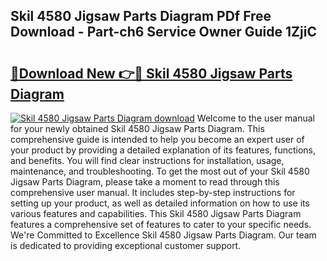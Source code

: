 ## Skil 4580 Jigsaw Parts Diagram PDf Free Download - Part-ch6 Service Owner Guide 1ZjiC

# <h2><a href="http://dfnvwgd.blite.top/?on=Skil+4580+Jigsaw+Parts+Diagram">🔗Download New 👉🔴 Skil 4580 Jigsaw Parts Diagram</a></h2>

[![Skil 4580 Jigsaw Parts Diagram download](https://i.imgur.com/lujVjoI.png)](http://dfnvwgd.blite.top/?on=Skil+4580+Jigsaw+Parts+Diagram)
Welcome to the user manual for your newly obtained Skil 4580 Jigsaw Parts Diagram. This comprehensive guide is intended to help you become an expert user of your product by providing a detailed explanation of its features, functions, and benefits. You will find clear instructions for installation, usage, maintenance, and troubleshooting. To get the most out of your Skil 4580 Jigsaw Parts Diagram, please take a moment to read through this comprehensive user manual. It includes step-by-step instructions for setting up your product, as well as detailed information on how to use its various features and capabilities. This Skil 4580 Jigsaw Parts Diagram features a comprehensive set of features to cater to your specific needs. We're Committed to Excellence Skil 4580 Jigsaw Parts Diagram. Our team is dedicated to providing exceptional customer support.
